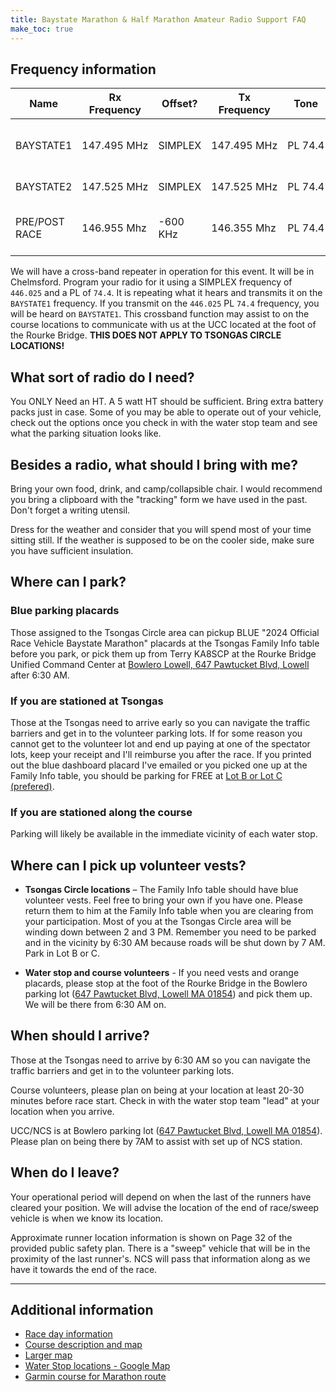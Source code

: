 ```yaml
---
title: Baystate Marathon & Half Marathon Amateur Radio Support FAQ
make_toc: true
---
```


<!-- source: http://ka8scp.wb1gof.net/BaystateMarathon -->

## Frequency information

<!--
NB: The following table makes use of non-breaking spaces (U+00A0) in order to prevent unhelpful wrapping
in the rendered document.
-->

| Name          | Rx Frequency  | Offset?   | Tx Frequency  | Tone      | Description                            |
| ------------- | ------------  | --------  | ------------  | -------   | -------------------------------------- |
| BAYSTATE1     | 147.495 MHz   | SIMPLEX   | 147.495 MHz   | PL 74.4   | water stop/course, NCS and Family Info |
| BAYSTATE2     | 147.525 MHz   | SIMPLEX   | 147.525 MHz   | PL 74.4   | Tsongas Circle units                   |
| PRE/POST RACE | 146.955 Mhz   | -600 KHz  | 146.355 Mhz   | PL 74.4   | [WESTFORD MA WB1GOF repeater][wb1gof]  |

[wb1gof]: http://www.wb1gof.org/repeaters/

We will have a cross-band repeater in operation for this event. It will be in
Chelmsford. Program your radio for it using a SIMPLEX frequency of `446.025`
and a PL of `74.4`. It is repeating what it hears and transmits it on the
`BAYSTATE1` frequency. If you transmit on the `446.025` PL `74.4` frequency,
you will be heard on `BAYSTATE1`. This crossband function may assist to on the
course locations to communicate with us at the UCC located at the foot of the
Rourke Bridge. **THIS DOES NOT APPLY TO TSONGAS CIRCLE LOCATIONS!**

## What sort of radio do I need?

You ONLY Need an HT. A 5 watt HT should be sufficient. Bring extra battery
packs just in case. Some of you may be able to operate out of your vehicle,
check out the options once you check in with the water stop team and see what
the parking situation looks like.

## Besides a radio, what should I bring with me?

Bring your own food, drink, and camp/collapsible chair. I would recommend you
bring a clipboard with the "tracking" form we have used in the past. Don't
forget a writing utensil.

Dress for the weather and consider that you will spend most of your time
sitting still. If the weather is supposed to be on the cooler side, make sure
you have sufficient insulation.

## Where can I park?

### Blue parking placards

Those assigned to the Tsongas Circle area can pickup BLUE "2024 Official Race
Vehicle Baystate Marathon" placards at the Tsongas Family Info table before you
park, or pick them up from Terry KA8SCP at the Rourke Bridge Unified Command Center
at [Bowlero Lowell, 647 Pawtucket Blvd, Lowell][ucc] after 6:30 AM.

### If you are stationed at Tsongas

Those at the Tsongas need to arrive early so you can navigate the traffic
barriers and get in to the volunteer parking lots. If for some reason you
cannot get to the volunteer lot and end up paying at one of the spectator lots,
keep your receipt and I'll reimburse you after the race. If you printed out the
blue dashboard placard I've emailed or you picked one up at the Family Info
table, you should be parking for FREE at [Lot B or Lot C (prefered)][parking].

[parking]: https://maps.app.goo.gl/bnEzuGegobXG9EEM8

### If you are stationed along the course

Parking will likely be available in the immediate vicinity of each water stop.

## Where can I pick up volunteer vests?

- **Tsongas Circle locations** – The Family Info table should have blue
volunteer vests. Feel free to bring your own if you have one. Please return
them to him at the Family Info table when you are clearing from your
participation. Most of you at the Tsongas Circle area will be winding down
between 2 and 3 PM. Remember you need to be parked and in the vicinity by 6:30
AM because roads will be shut down by 7 AM. Park in Lot B or C.

- **Water stop and course volunteers** - If you need vests and orange placards,
please stop at the foot of the Rourke Bridge in the Bowlero parking lot ([647
Pawtucket Blvd, Lowell MA 01854][ucc]) and pick them up. We will be there from
6:30 AM on.

[ucc]: https://maps.app.goo.gl/TTf5UuE5KQY6Htxo9

## When should I arrive?

Those at the Tsongas need to arrive by 6:30 AM so you can navigate the traffic
barriers and get in to the volunteer parking lots.

Course volunteers, please plan on being at your location at least 20-30 minutes
before race start. Check in with the water stop team "lead" at your location
when you arrive.

UCC/NCS is at Bowlero parking lot ([647 Pawtucket Blvd, Lowell MA 01854][ucc]).
Please plan on being there by 7AM to assist with set up of NCS station.

## When do I leave?

Your operational period will depend on when the last of the runners have
cleared your position. We will advise the location of the end of race/sweep
vehicle is when we know its location.

Approximate runner location information is shown on Page 32 of the provided
public safety plan. There is a "sweep" vehicle that will be in the proximity of
the last runner's. NCS will pass that information along as we have it towards
the end of the race.

---

## Additional information

- [Race day information](https://www.baystatemarathon.com/race-day-info)
- [Course description and map](https://www.baystatemarathon.com/course-map-description)
- [Larger map](https://s3.us-east-2.amazonaws.com/sidearm.nextgen.sites/uml.sidearmsports.com/documents/2022/10/15/baystate-marathon-maps.pdf)
- [Water Stop locations - Google Map](https://maps.app.goo.gl/yjpZFd9NWA2VWmK5A)
- [Garmin course for Marathon route](https://connect.garmin.com/modern/course/128993260)
